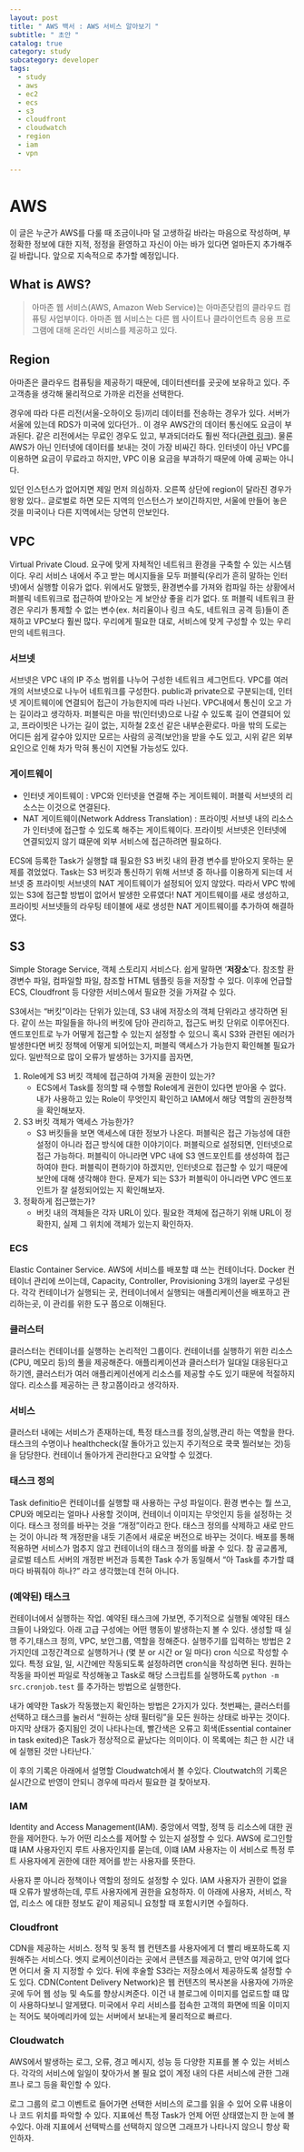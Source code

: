 ```yaml
---
layout: post
title: " AWS 백서 : AWS 서비스 알아보기 "
subtitle: " 초안 "
catalog: true
category: study
subcategory: developer
tags:
  - study
  - aws
  - ec2
  - ecs
  - s3
  - cloudfront
  - cloudwatch
  - region
  - iam
  - vpn

---
```


# AWS

 이 글은 누군가 AWS를 다룰 때 조금이나마 덜 고생하길 바라는 마음으로 작성하며, 부정확한 정보에 대한 지적, 정정을 환영하고 자신이 아는 바가 있다면 얼마든지 추가해주길 바랍니다. 앞으로 지속적으로 추가할 예정입니다.

## What is AWS?

> 아마존 웹 서비스(AWS, Amazon Web Service)는 아마존닷컴의 클라우드 컴퓨팅 사업부이다. 아마존 웹 서비스는 다른 웹 사이트나 클라이언트측 응용 프로그램에 대해 온라인 서비스를 제공하고 있다.
> 

## Region

 아마존은 클라우드 컴퓨팅을 제공하기 때문에, 데이터센터를 곳곳에 보유하고 있다.  주 고객층을 생각해 물리적으로 가까운 리전을 선택한다.

 경우에 따라 다른 리전(서울-오하이오 등)끼리 데이터를 전송하는 경우가 있다. 서버가 서울에 있는데 RDS가 미국에 있다던가.. 이 경우 AWS간의 데이터 통신에도 요금이 부과된다. 같은 리전에서는 무료인 경우도 있고, 부과되더라도 훨씬 적다([관련 링크](https://aws.amazon.com/ko/ec2/pricing/on-demand/)). 물론 AWS가 아닌 인터넷에 데이터를 보내는 것이 가장 비싸긴 하다. 인터넷이 아닌 VPC를 이용하면 요금이 무료라고 하지만, VPC 이용 요금을 부과하기 때문에 아예 공짜는 아니다.

 있던 인스턴스가 없어지면 제일 먼저 의심하자. 오른쪽 상단에 region이 달라진 경우가 왕왕 있다.. 글로벌로 하면 모든 지역의 인스턴스가 보이긴하지만, 서울에 만들어 놓은 것을 미국이나 다른 지역에서는 당연히 안보인다.

## VPC

 Virtual Private Cloud. 요구에 맞게 자체적인 네트워크 환경을 구축할 수 있는 시스템이다. 우리 서비스 내에서 주고 받는 메시지들을 모두 퍼블릭(우리가 흔히 말하는 인터넷)에서 실행할 이유가 없다. 위에서도 말했듯, 환경변수를 가져와 컴파일 하는 상황에서 퍼블릭 네트워크로 접근하여 받아오는 게 보안상 좋을 리가 없다. 또 퍼블릭 네트워크 환경은 우리가 통제할 수 없는 변수(ex. 처리율이나 링크 속도, 네트워크 공격 등)들이 존재하고 VPC보다 훨씬 많다. 우리에게 필요한 대로, 서비스에 맞게 구성할 수 있는 우리만의 네트워크다.

### 서브넷

 서브넷은 VPC 내의 IP 주소 범위를 나누어 구성한 네트워크 세그먼트다. VPC를 여러 개의 서브넷으로 나누어 네트워크를 구성한다. public과 private으로 구분되는데, 인터넷 게이트웨이에 연결되어 접근이 가능한지에 따라 나뉜다. VPC내에서 통신이 오고 가는 길이라고 생각하자. 퍼블릭은 마을 밖(인터넷)으로 나갈 수 있도록 길이 연결되어 있고, 프라이빗은 나가는 길이 없는, 지하철 2호선 같은 내부순환로다. 마을 밖의 도로는 어디든 쉽게 갈수야 있지만 모르는 사람의 공격(보안)을 받을 수도 있고, 시위 같은 외부 요인으로 인해 차가 막혀 통신이 지연될 가능성도 있다.

### 게이트웨이

- 인터넷 게이트웨이 : VPC와 인터넷을 연결해 주는 게이트웨이. 퍼블릭 서브넷의 리소스는 이것으로 연결된다.
- NAT 게이트웨이(Network Address Translation) : 프라이빗 서브넷 내의 리소스가 인터넷에 접근할 수 있도록 해주는 게이트웨이다. 프라이빗 서브넷은 인터넷에 연결되있지 않기 떄문에 외부 서비스에 접근하려면 필요하다.

 ECS에 등록한 Task가 실행할 떄 필요한 S3 버킷 내의 환경 변수를 받아오지 못하는 문제를 겪었었다. Task는 S3 버킷과 통신하기 위해 서브넷 중 하나를 이용하게 되는데 서브넷 중 프라이빗 서브넷의 NAT 게이트웨이가 설정되어 있지 않았다. 따라서 VPC 밖에 있는 S3에 접근할 방법이 없어서 발생한 오류였다! NAT 게이트웨이를 새로 생성하고, 프라이빗 서브넷들의 라우팅 테이블에 새로 생성한 NAT 게이트웨이를 추가하여 해결하였다.

## S3

 Simple Storage Service, 객체 스토리지 서비스다. 쉽게 말하면 ‘**저장소**’다. 참조할 환경변수 파일, 컴파일할 파일, 참조할 HTML 템플릿 등을 저장할 수 있다. 이후에 언급할 ECS, Cloudfront 등 다양한 서비스에서 필요한 것을 가져갈 수 있다. 

 S3에서는 “버킷”이라는 단위가 있는데, S3 내에 저장소의 객체 단위라고 생각하면 된다. 같이 쓰는 파일들을 하나의 버킷에 담아 관리하고, 접근도 버킷 단위로 이루어진다. 엔드포인트로 누가 어떻게 접근할 수 있는지 설정할 수 있으니 혹시 S3와 관련된 에러가 발생한다면 버킷 정책에 어떻게 되어있는지, 퍼블릭 액세스가 가능한지 확인해볼 필요가 있다. 일반적으로 많이 오류가 발생하는 3가지를 꼽자면,

1. Role에게 S3 버킷 객체에 접근하여 가져올 권한이 있는가?
    - ECS에서 Task를 정의할 때 수행할 Role에게 권한이 있다면 받아올 수 없다. 내가 사용하고 있는 Role이 무엇인지 확인하고 IAM에서 해당 역할의 권한정책을 확인해보자.
2. S3 버킷 객체가 액세스 가능한가?
    - S3 버킷들을 보면 액세스에 대한 정보가 나온다. 퍼블릭은 접근 가능성에 대한 설정이 아니라 접근 방식에 대한 이야기이다. 퍼블릭으로 설정되면, 인터넷으로 접근 가능하다. 퍼블릭이 아니라면 VPC 내에 S3 엔드포인트를 생성하여 접근하여야 한다. 퍼블릭이 편하기야 하겠지만, 인터넷으로 접근할 수 있기 때문에 보안에 대해 생각해야 한다. 문제가 되는 S3가 퍼블릭이 아니라면 VPC 엔드포인트가 잘 설정되어있는 지 확인해보자.
3. 정확하게 접근했는가?
    - 버킷 내의 객체들은 각자 URL이 있다. 필요한 객체에 접근하기 위해 URL이 정확한지, 실제 그 위치에 객체가 있는지 확인하자.

### ECS

 Elastic Container Service.  AWS에 서비스를 배포할 떄 쓰는 컨테이너다. Docker 컨테이너 관리에 쓰이는데, Capacity, Controller, Provisioning 3개의 layer로 구성된다. 각각 컨테이너가 실행되는 곳, 컨테이너에서 실행되는 애플리케이션을 배포하고 관리하는곳, 이 관리를 위한 도구 쯤으로 이해된다.

### 클러스터

 클러스터는 컨테이너를 실행하는 논리적인 그룹이다. 컨테이너를 실행하기 위한 리소스(CPU, 메모리 등)의 풀을 제공해준다. 애플리케이션과 클러스터가 일대일 대응된다고 하기엔, 클러스터가 여러 애플리케이션에게 리소스를 제공할 수도 있기 때문에 적절하지 않다. 리소스를 제공하는 큰 창고쯤이라고 생각하자.

### 서비스

 클러스터 내에는 서비스가 존재하는데, 특정 태스크를 정의,실행,관리 하는 역할을 한다. 태스크의 수명이나 healthcheck(잘 돌아가고 있는지 주기적으로 쿡쿡 찔러보는 것)등을 담당한다. 컨테이너 돌아가게 관리한다고 요약할 수 있겠다.

### 태스크 정의

Task definitio은 컨테이너를 실행할 때 사용하는 구성 파일이다. 환경 변수는 뭘 쓰고, CPU와 메모리는 얼마나 사용할 것이며, 컨테이너 이미지는 무엇인지 등을 설정하는 것이다. 태스크 정의를 바꾸는 것을 “개정”이라고 한다. 태스크 정의를 삭제하고 새로 만드는 것이 아니라 책 개정판을 내듯 기존에서 새로운 버전으로 바꾸는 것이다. 배포를 통해 적용하면 서비스가 멈추지 않고 컨테이너의 태스크 정의를 바꿀 수 있다. 참 공교롭게, 글로벌 테스트 서버의 개정판 버전과 등록한 Task 수가 동일해서 “아 Task를 추가할 떄마다 바꿔줘야 하나?” 라고 생각했는데 전혀 아니다.

### (예약된) 태스크

 컨테이너에서 실행하는 작업. 예약된 태스크에 가보면, 주기적으로 실행될 예약된 태스크들이 나와있다. 아래 고급 구성에는 어떤 행동이 발생하는지 볼 수 있다. 생성할 때 실행 주기,태스크 정의, VPC, 보안그룹, 역할을 정해준다. 실행주기를 입력하는 방법은 2가지인데 고정간격으로 실행하거나 (몇 분 or 시간 or 일 마다) cron 식으로 작성할 수 있다. 특정 요일, 일, 시간에만 작동되도록 설정하려면 cron식을 작성하면 된다. 원하는 작동을 파이썬 파일로 작성해놓고 Task로 해당 스크립트를 실행하도록 `python -m src.cronjob.test` 를 추가하는 방법으로 실행한다.

 내가 예약한 Task가 작동했는지 확인하는 방법은 2가지가 있다. 첫번째는, 클러스터를 선택하고 태스크를 눌러서 “원하는 상태 필터링”을 모든 원하는 상태로 바꾸는 것이다. 마지막 상태가 중지됨인 것이 나타나는데, 빨간색은 오류고 회색(Essential container in task exited)은 Task가 정상적으로 끝났다는 의미이다. 이 목록에는 최근 한 시간 내에 실행된 것만 나타난다.`

이 후의 기록은 아래에서 설명할 Cloudwatch에서 볼 수있다. Cloutwatch의 기록은 실시간으로 반영이 안되니 경우에 따라서 필요한 걸 찾아보자. 

### IAM

 Identity and Access Management(IAM). 중앙에서 역할, 정책 등 리소스에 대한 권한을 제어한다.   누가 어떤 리소스를 제어할 수 있는지 설정할 수 있다. AWS에 로그인할 떄 IAM 사용자인지 루트 사용자인지를 묻는데, 이떄 IAM 사용자는 이 서비스로 특정 루트 사용자에게 권한에 대한 제어를 받는 사용자를 뜻한다.

 사용자 뿐 아니라 정책이나 역할의 정의도 설정할 수 있다. IAM 사용자가 권한이 없을 때 오류가 발생하는데, 루트 사용자에게 권한을 요청하자. 이 아래에 사용자, 서비스, 작업, 리소스 에 대한 정보도 같이 제공되니 요청할 때 포함시키면 수월하다.

### Cloudfront

 CDN을 제공하는 서비스. 정적 및 동적 웹 컨텐츠를 사용자에게 더 빨리 배포하도록 지원해주는 서비스다. 엣지 로케이션이라는 곳에서 콘텐츠를 제공하고, 만약 여기에 없다면 어디서 줄 지 지정할 수 있다. 뒤에 후술할 S3라는 저장소에서 제공하도록 설정할 수도 있다. CDN(Content Delivery Network)은 웹 컨텐츠의 복사본을 사용자에 가까운 곳에 두어 웹 성능 및 속도를 향상시켜준다. 이건 내 블로그에 이미지를 업로드할 떄 많이 사용하다보니 알게됐다. 미국에서 우리 서비스를 접속한 고객의 화면에 띄울 이미지는 적어도 북아메리카에 있는 서버에서 보내는게 물리적으로 빠르다. 

### Cloudwatch

  AWS에서 발생하는 로그, 오류, 경고 메시지, 성능 등 다양한 지표를 볼 수 있는 서비스다. 각각의 서비스에 일일이 찾아가서 볼 필요 없이 계정 내의 다른 서비스에 관한 그래프나 로그 등을 확인할 수 있다.

 로그 그룹의 로그 이벤트로 들어가면 선택한 서비스의 로그를 읽을 수 있어 오류 내용이나 코드 위치를 파악할 수 있다. 지표에선 특정 Task가 언제 어떤 상태였는지 한 눈에 볼 수있다. 아래 지표에서 선택박스를 선택하지 않으면 그래프가 나타나지 않으니 항상 확인하자.
